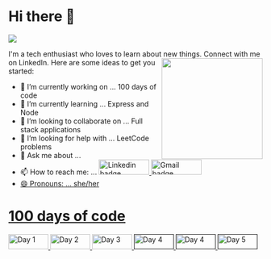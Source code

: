 # Hi there 👋
![](https://komarev.com/ghpvc/?username=renushinde)
<!--
**renushinde/renushinde** is a ✨ _special_ ✨ repository because its `README.md` (this file) appears on your GitHub profile.
![Header image](https://www.canva.com/design/DAEZQEEld7I/E-vnxnOxhWODv_CLqVwbPA/view?utm_content=DAEZQEEld7I&utm_campaign=designshare&utm_medium=link&utm_source=publishsharelink)
<!-- You can create your own header images using Canva, it has a lot of templates. If you do, use the following link https://www.canva.com/join/celeriac-tread-jellyfish -->
I'm a tech enthusiast who loves to learn about new things. Connect with me on LinkedIn.
<img align='right' src='https://media.giphy.com/media/bcKmIWkUMCjVm/giphy.gif' width='200"'>
Here are some ideas to get you started:

- 🔭 I’m currently working on ... 100 days of code
- 🌱 I’m currently learning ... Express and Node
- 👯 I’m looking to collaborate on ... Full stack applications
- 🤔 I’m looking for help with ... LeetCode problems
- 💬 Ask me about ... 
- 📫 How to reach me: ... <a href="https://www.linkedin.com/in/renushinde/"><img src="https://img.shields.io/badge/linkedin-%230064e7.svg?&style=for-the-badge&logo=linkedin&logoColor=white" height=30 width=100 alt="Linkedin badge"> <a href="mailto:renunikhilp@gmail.com"><img src="https://img.shields.io/badge/gmail-%23fd1745.svg?&style=for-the-badge&logo=gmail&logoColor=white" height=30 width=100 alt="Gmail badge"> 
- 😄 Pronouns: ... she/her

# 100 days of code
<a href="https://renushinde.github.io/Landing-Page-/"><img alt="Day 1" src="https://img.shields.io/badge/-Day 01-ff0027?style=for-the-badge&logo=day" height=30 width=79/>
<a href="https://renushinde.github.io/Horizon_Design/"><img alt="Day 2" src="https://img.shields.io/badge/-Day 02-f70063?style=for-the-badge&logo=day" height=30 width=79/> 
<a href="https://renushinde.github.io/Portfolioproject/"><img alt="Day 3" src="https://img.shields.io/badge/-Day 03-e20f79?style=for-the-badge&logo=day" height=30 width=79/> 
<a href=""><img alt="Day 4" src="https://img.shields.io/badge/-Day 04-c91f8c?style=for-the-badge&logo=day" height=30 width=79/>
<a href=""><img alt="Day 4" src="https://img.shields.io/badge/-Day 04-a02bac?style=for-the-badge&logo=day" height=30 width=79/> 
<a href=""><img alt="Day 5" src="https://img.shields.io/badge/-Day 05-8436c3?style=for-the-badge&logo=day" height=30 width=79/>
